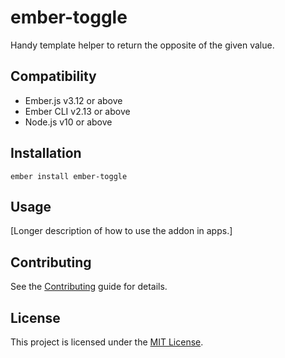 ember-toggle
==============================================================================

Handy template helper to return the opposite of the given value.


Compatibility
------------------------------------------------------------------------------

* Ember.js v3.12 or above
* Ember CLI v2.13 or above
* Node.js v10 or above


Installation
------------------------------------------------------------------------------

```
ember install ember-toggle
```


Usage
------------------------------------------------------------------------------

[Longer description of how to use the addon in apps.]


Contributing
------------------------------------------------------------------------------

See the [Contributing](CONTRIBUTING.md) guide for details.


License
------------------------------------------------------------------------------

This project is licensed under the [MIT License](LICENSE.md).
